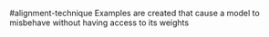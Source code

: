 #alignment-technique 
Examples are created that cause a model to misbehave without having access to its weights